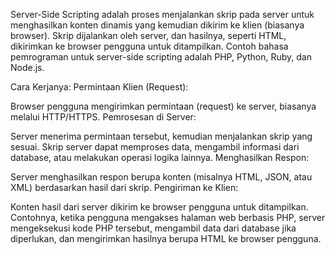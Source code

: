 Server-Side Scripting adalah proses menjalankan skrip pada server untuk menghasilkan konten dinamis yang kemudian dikirim ke klien (biasanya browser). Skrip dijalankan oleh server, dan hasilnya, seperti HTML, dikirimkan ke browser pengguna untuk ditampilkan. Contoh bahasa pemrograman untuk server-side scripting adalah PHP, Python, Ruby, dan Node.js.

Cara Kerjanya:
Permintaan Klien (Request):

Browser pengguna mengirimkan permintaan (request) ke server, biasanya melalui HTTP/HTTPS.
Pemrosesan di Server:

Server menerima permintaan tersebut, kemudian menjalankan skrip yang sesuai.
Skrip server dapat memproses data, mengambil informasi dari database, atau melakukan operasi logika lainnya.
Menghasilkan Respon:

Server menghasilkan respon berupa konten (misalnya HTML, JSON, atau XML) berdasarkan hasil dari skrip.
Pengiriman ke Klien:

Konten hasil dari server dikirim ke browser pengguna untuk ditampilkan.
Contohnya, ketika pengguna mengakses halaman web berbasis PHP, server mengeksekusi kode PHP tersebut, mengambil data dari database jika diperlukan, dan mengirimkan hasilnya berupa HTML ke browser pengguna.

